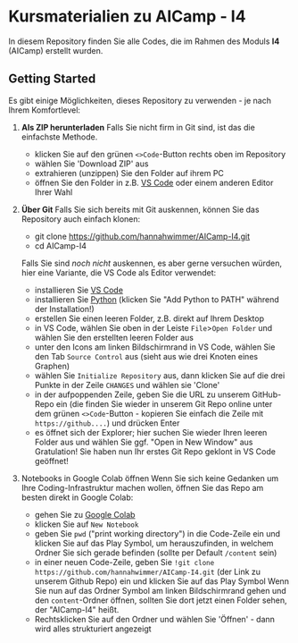 # Kursmaterialien zu AICamp - I4

In diesem Repository finden Sie alle Codes, die im Rahmen des Moduls **I4** (AICamp) erstellt wurden. 

## Getting Started

Es gibt einige Möglichkeiten, dieses Repository zu verwenden - je nach Ihrem Komfortlevel:

1. **Als ZIP herunterladen**
   Falls Sie nicht firm in Git sind, ist das die einfachste Methode.
   - klicken Sie auf den grünen `<>Code`-Button rechts oben im Repository
   - wählen Sie 'Download ZIP' aus
   - extrahieren (unzippen) Sie den Folder auf ihrem PC
   - öffnen Sie den Folder in z.B. [VS Code](https://code.visualstudio.com/) oder einem anderen Editor Ihrer Wahl
     
2. **Über Git**
   Falls Sie sich bereits mit Git auskennen, können Sie das Repository auch einfach klonen:
   - git clone https://github.com/hannahwimmer/AICamp-I4.git
   - cd AICamp-I4
  
   Falls Sie sind *noch nicht* auskennen, es aber gerne versuchen würden, hier eine Variante, die VS Code als Editor verwendet:
   - installieren Sie [VS Code](https://code.visualstudio.com/)
   - installieren Sie [Python](https://www.python.org/downloads/) (klicken Sie "Add Python to PATH" während der Installation!)
   - erstellen Sie einen leeren Folder, z.B. direkt auf Ihrem Desktop
   - in VS Code, wählen Sie oben in der Leiste `File`>`Open Folder` und wählen Sie den erstellten leeren Folder aus
   - unter den Icons am linken Bildschirmrand in VS Code, wählen Sie den Tab `Source Control` aus (sieht aus wie drei Knoten eines Graphen)
   - wählen Sie `Initialize Repository` aus, dann klicken Sie auf die drei Punkte in der Zeile `CHANGES` und wählen sie 'Clone'
   - in der aufpoppenden Zeile, geben Sie die URL zu unserem GitHub-Repo ein (die finden Sie wieder in unserem Git Repo online unter dem grünen
     `<>Code`-Button - kopieren Sie einfach die Zeile mit `https://github....`) und drücken Enter
   - es öffnet sich der Explorer; hier suchen Sie wieder Ihren leeren Folder aus und wählen Sie ggf. "Open in New Window" aus
   Gratulation! Sie haben nun Ihr erstes Git Repo geklont in VS Code geöffnet!

3. Notebooks in Google Colab öffnen
   Wenn Sie sich keine Gedanken um Ihre Coding-Infrastruktur machen wollen, öffnen Sie das Repo am besten direkt in Google Colab:
   - gehen Sie zu [Google Colab](https://colab.google/)
   - klicken Sie auf `New Notebook`
   - geben Sie `pwd` ("print working directory") in die Code-Zeile ein und klicken Sie auf das Play Symbol, um herauszufinden, 
     in welchem Ordner Sie sich gerade befinden (sollte per Default `/content` sein)
   - in einer neuen Code-Zeile, geben Sie `!git clone https://github.com/hannahwimmer/AICamp-I4.git` (der Link zu unserem Github Repo) ein
     und klicken Sie auf das Play Symbol
   Wenn Sie nun auf das Ordner Symbol am linken Bildschirmrand gehen und den `content`-Ordner öffnen, sollten Sie dort jetzt einen Folder
   sehen, der "AICamp-I4" heißt.
   - Rechtsklicken Sie auf den Ordner und wählen Sie 'Öffnen' - dann wird alles strukturiert angezeigt
